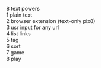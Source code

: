 8 text powers  
1 plain text   
2 browser extension (text-only pix8)  
3 usr input for any url  
4 list links  
5 tag  
6 sort  
7 game  
8 play  
